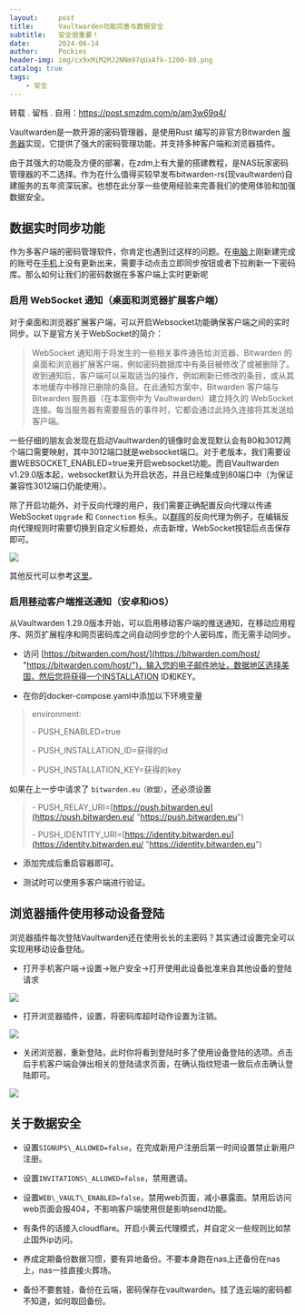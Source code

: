 ```yaml
---
layout:     post
title:      Vaultwarden功能完善与数据安全
subtitle:   安全很重要！
date:       2024-06-14
author:     Pockies
header-img: img/cx9xMiM2MJ2NNm97qUxAfk-1200-80.png
catalog: true
tags:
    - 安全
---
```


转载 . 留档 . 自用：https://post.smzdm.com/p/am3w69q4/


Vaultwarden是一款开源的密码管理器，是使用Rust 编写的非官方Bitwarden [服务器](https://www.smzdm.com/fenlei/fuwuqi/)实现，它提供了强大的密码管理功能，并支持多种客户端和浏览器插件。

由于其强大的功能及方便的部署，在zdm上有大量的搭建教程，是NAS玩家密码管理器的不二选择。作为在什么值得买较早发布bitwarden-rs(现vaultwarden)自建服务的五年资深玩家。也想在此分享一些使用经验来完善我们的使用体验和加强数据安全。

## 数据实时同步功能

作为多客户端的密码管理软件，你肯定也遇到过这样的问题。在[电脑](https://www.smzdm.com/ju/sp4x11p/)上刚新建完成的账号在[手机](https://www.smzdm.com/fenlei/zhinengshouji/)上没有更新出来，需要手动点击立即同步按钮或者下拉刷新一下密码库。那么如何让我们的密码数据在多客户端上实时更新呢

### **启用 WebSocket 通知（桌面和浏览器扩展客户端）**

对于桌面和浏览器扩展客户端，可以开启Websocket功能确保客户端之间的实时同步。以下是官方关于WebSocket的简介：

> WebSocket 通知用于将发生的一些相关事件通告给浏览器、Bitwarden 的桌面和浏览器扩展客户端，例如密码数据库中有条目被修改了或被删除了。收到通知后，客户端可以采取适当的操作，例如刷新已修改的条目，或从其本地缓存中移除已删除的条目。在此通知方案中，Bitwarden 客户端与 Bitwarden 服务器（在本案例中为 Vaultwarden）建立持久的 WebSocket 连接。每当服务器有需要报告的事件时，它都会通过此持久连接将其发送给客户端。

一些仔细的朋友会发现在启动Vaultwarden的镜像时会发现默认会有80和3012两个端口需要映射，其中3012端口就是websocket端口。对于老版本，我们需要设置WEBSOCKET\_ENABLED=true来开启websocket功能。而自Vaultwarden v1.29.0版本起，websocket默认为开启状态，并且已经集成到80端口中（为保证兼容性3012端口仍能使用）。

除了开启功能外，对于反向代理的用户，我们需要正确配置反向代理以传递 WebSocket `Upgrade` 和 `Connection` 标头。以[群晖](https://pinpai.smzdm.com/2315/)的反向代理为例子，在编辑反向代理规则时需要切换到自定义标题处，点击新增，WebSocket按钮后点击保存即可。

![](/img/6611357ebed0487.jpg)

其他反代可以参考[这里](https://rs.ppgg.in/deployment/proxy-examples "这里")。

### **启用[移动](https://www.smzdm.com/ju/s99xlkk/)客户端推送通知（安卓和iOS）**

从Vaultwarden 1.29.0版本开始，可以启用移动客户端的推送通知，在移动应用程序、网页扩展程序和网页密码库之间自动同步您的个人密码库，而无需手动同步。

+   访问 [https://bitwarden.com/host/](https://bitwarden.com/host/ "https://bitwarden.com/host/")，输入您的电子邮件地址，数据地区选择美国，然后您将获得一个INSTALLATION ID和KEY。
    
+   在你的docker-compose.yaml中添加以下环境变量
    

> environment:
> 
> \- PUSH\_ENABLED=true
> 
> \- PUSH\_INSTALLATION\_ID=获得的id
> 
> \- PUSH\_INSTALLATION\_KEY=获得的key

如果在上一步中请求了 `bitwarden.eu（欧盟）`，还必须设置

> \- PUSH\_RELAY\_URI=[https://push.bitwarden.eu](https://push.bitwarden.eu/ "https://push.bitwarden.eu")
> 
> \- PUSH\_IDENTITY\_URI=[https://identity.bitwarden.eu](https://identity.bitwarden.eu/ "https://identity.bitwarden.eu")

+   添加完成后重启容器即可。
    
+   测试时可以使用多客户端进行验证。
    

## 浏览器插件使用移动设备登陆

浏览器插件每次登陆Vaultwarden还在使用长长的主密码？其实通过设置完全可以实现用移动设备登陆。

+   打开手机客户端->设置->账户安全->打开使用此设备批准来自其他设备的登陆请求
    

![](/img/661160ce1aa5783.jpg)

+   打开浏览器插件，设置，将密码库超时动作设置为注销。
    

![](/img/6611622a553ea8365.jpg)

+   关闭浏览器，重新登陆，此时你将看到登陆时多了使用设备登陆的选项。点击后手机客户端会弹出相关的登陆请求页面，在确认指纹短语一致后点击确认登陆即可。
    

![](/img/66116477317c0605.jpg)

## 关于数据安全

+   设置`SIGNUPS\_ALLOWED=false`，在完成新用户注册后第一时间设置禁止新用户注册。
    
+   设置`INVITATIONS\_ALLOWED=false`，禁用邀请。
    
+   设置`WEB\_VAULT\_ENABLED=false`，禁用web页面，减小暴露面。禁用后访问web页面会报404，不影响客户端使用但是影响send功能。
    
+   有条件的话接入cloudflare。开启小黄云代理模式，并自定义一些规则比如禁止国外ip访问。
    
+   养成定期备份数据习惯，要有异地备份。不要本身跑在nas上还备份在nas上，nas一挂直接火葬场。
    
+   备份不要套娃，备份在云端，密码保存在vaultwarden。挂了连云端的密码都不知道，如何取回备份。
